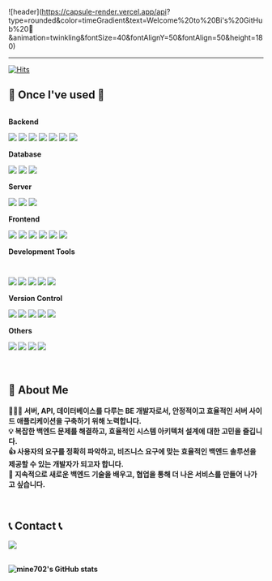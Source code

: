 ![header](https://capsule-render.vercel.app/api?
type=rounded&color=timeGradient&text=Welcome%20to%20Bi's%20GitHub%20👋
&animation=twinkling&fontSize=40&fontAlignY=50&fontAlign=50&height=180)
 
<div align="left">

-------

[![Hits](https://hits.seeyoufarm.com/api/count/incr/badge.svg?url=https%3A%2F%2Fgithub.com%2Fbi-sz&count_bg=%23FFB6F3&title_bg=%23555555&icon=&icon_color=%23E7E7E7&title=GITHUB&edge_flat=false)](https://hits.seeyoufarm.com) 
## 🔨 Once I've used 🔨
<div style="display:flex; flex-direction:column; align-items:flex-start;">
    <!-- Backend -->
    <p><strong>Backend</strong></p>
    <div>
        <img src="https://img.shields.io/badge/Java-007396?style=for-the-badge&logo=Java&logoColor=white"> 
        <img src="https://img.shields.io/badge/Spring Boot-6DB33F?style=for-the-badge&logo=spring boot&logoColor=white"> 
        <img src="https://img.shields.io/badge/Spring%20Security-6DB33F?style=for-the-badge&logo=spring-security&logoColor=white">
        <img src="https://img.shields.io/badge/Node.js-43853D?style=for-the-badge&logo=node.js&logoColor=white">
        <img src="https://img.shields.io/badge/JPA-76EE00?style=for-the-badge&logo=java&logoColor=white">
        <img src="https://img.shields.io/badge/MyBatis-FF0000?style=for-the-badge&logo=mybatis&logoColor=white">
        <img src="https://img.shields.io/badge/JDBC-007396?style=for-the-badge&logo=oracle&logoColor=white">
    </div>
    <!-- Database -->
    <p><strong>Database</strong></p>
    <div>
        <img src="https://img.shields.io/badge/oracle-F80000?style=for-the-badge&logo=oracle&logoColor=white"> 
        <img src="https://img.shields.io/badge/mysql-4479A1?style=for-the-badge&logo=mysql&logoColor=white"> 
        <img src="https://img.shields.io/badge/firebase-FFCA28?style=for-the-badge&logo=firebase&logoColor=white">
    </div>
    <!-- Server -->
    <p><strong>Server</strong></p>
    <div>
        <img src="https://img.shields.io/badge/linux-FCC624?style=for-the-badge&logo=linux&logoColor=black"> 
        <img src="https://img.shields.io/badge/apache tomcat-F8DC75?style=for-the-badge&logo=apachetomcat&logoColor=black">
        <img src="https://img.shields.io/badge/Amazon AWS-232F3E?style=for-the-badge&logo=amazon aws&logoColor=white"> 
    </div>
    <!-- Frontend -->
    <p><strong>Frontend</strong></p>
    <div>
        <img src="https://img.shields.io/badge/Vue.js-35495E?style=for-the-badge&logo=vue.js&logoColor=4FC08D">
        <img src="https://img.shields.io/badge/React-20232A?style=for-the-badge&logo=react&logoColor=61DAFB">
        <img src="https://img.shields.io/badge/HTML5-E34F26?style=for-the-badge&logo=html5&logoColor=white">
        <img src="https://img.shields.io/badge/Bootstrap-7952B3?style=for-the-badge&logo=bootstrap&logoColor=white">
        <img src="https://img.shields.io/badge/JavaScript-F7DF1E?style=for-the-badge&logo=javascript&logoColor=black">
        <img src="https://img.shields.io/badge/CSS3-1572B6?style=for-the-badge&logo=css3&logoColor=white">
    </div>
    <!-- Development Tools -->
    <p><strong>Development Tools<strong><p>
    <div>
        <img src="https://img.shields.io/badge/IntelliJ_IDEA-000000.svg?&style=for-the-badge&logo=intellij-idea&logoColor=white">
        <img src="https://img.shields.io/badge/Visual_Studio_Code-007ACC.svg?&style=for-the-badge&logo=visual-studio-code&logoColor=white">
        <img src="https://img.shields.io/badge/Visual_Studio-5C2D91.svg?&style=for-the-badge&logo=visual-studio&logoColor=white">
        <img src="https://img.shields.io/badge/Eclipse_IDE-2C2255.svg?&style=for-the-badge&logo=eclipse&logoColor=white">
        <img src="https://img.shields.io/badge/Anaconda-44A833.svg?&style=for-the-badge&logo=anaconda&logoColor=white">
    </div>
    <!-- Version Control -->
    <p><strong>Version Control<strong><p>
    <div>
        <img src="https://img.shields.io/badge/Git-F05032.svg?&style=for-the-badge&logo=git&logoColor=white">
        <img src="https://img.shields.io/badge/GitHub-100000.svg?&style=for-the-badge&logo=github&logoColor=white">
        <img src="https://img.shields.io/badge/Jenkins-D24939?style=for-the-badge&logo=jenkins&logoColor=white">
        <img src="https://img.shields.io/badge/GitLab-FCA121?style=for-the-badge&logo=gitlab&logoColor=white">
        <img src="https://img.shields.io/badge/Gerrit-EEEEEE?style=for-the-badge&logo=gerrit&logoColor=black">
    </div>
    <!-- Others -->
    <p><strong>Others</strong></p>
    <div>
        <img src="https://img.shields.io/badge/WebSocket-FFFFFF?style=for-the-badge&logo=websocket&logoColor=white">
        <img src="https://img.shields.io/badge/Solidity-363636?style=for-the-badge&logo=solidity&logoColor=white">
        <img src="https://img.shields.io/badge/Docker-2496ED?style=for-the-badge&logo=docker&logoColor=white">
        <img src="https://img.shields.io/badge/Kubernetes-326CE5?style=for-the-badge&logo=kubernetes&logoColor=white">
    </div><br>
</div>
<br>

## 🙋 About Me
<p>
🧑🏻‍💻 서버, API, 데이터베이스를 다루는 BE 개발자로서, 안정적이고 효율적인 서버 사이드 애플리케이션을 구축하기 위해 노력합니다.<br>
💡 복잡한 백엔드 문제를 해결하고, 효율적인 시스템 아키텍처 설계에 대한 고민을 즐깁니다.<br>
👍 사용자의 요구를 정확히 파악하고, 비즈니스 요구에 맞는 효율적인 백엔드 솔루션을 제공할 수 있는 개발자가 되고자 합니다.<br>
🌱 <b>지속적으로 새로운 백엔드 기술을 배우고, 협업을 통해 더 나은 서비스를 만들어 나가고 싶습니다.</b>
</p>
<br>

## 📞 Contact 📞
<div style="display:flex; flex-direction:row;">
    <a href="https://www.instagram.com/mine7020">
        <img src="https://img.shields.io/badge/Instagram-E4405F?style=for-the-badge&logo=Instagram&logoColor=white"> 
    </a>
</div><br>

![mine702's GitHub stats](https://github-readme-stats.vercel.app/api?username=mine702&show_icons=true)
<br>


<!--
**mine702/mine702** is a ✨ _special_ ✨ repository because its `README.md` (this file) appears on your GitHub profile.

Here are some ideas to get you started:

- 🔭 I’m currently working on ...
- 🌱 I’m currently learning ...
- 👯 I’m looking to collaborate on ...
- 🤔 I’m looking for help with ...
- 💬 Ask me about ...
- 📫 How to reach me: ...
- 😄 Pronouns: ...
- ⚡ Fun fact: ...
-->
